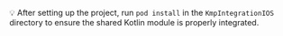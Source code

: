 💡 After setting up the project, run `pod install` in the `KmpIntegrationIOS` directory to ensure the shared Kotlin module is properly integrated.
